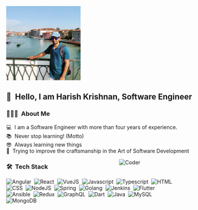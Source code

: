 <img alt="Harish Krishnan Banner" src="./assets/harishkrishnan.jpeg" width="200" height="200" />

## 👋 &nbsp;Hello, I am Harish Krishnan, Software Engineer

### 👨🏻‍💻 &nbsp;About Me

💻&nbsp; I am a Software Engineer with more than four years of experience.<br>
📚&nbsp; Never stop learning! (Motto)<br>
😎&nbsp; Always learning new things<br>
🧱&nbsp; Trying to improve the craftsmanship in the Art of Software Development<br>

<img alt="Coder" src="https://media.giphy.com/media/LmNwrBhejkK9EFP504/giphy.gif" width="200" align="right"/>

### 🛠 &nbsp;Tech Stack
![Angular](https://img.icons8.com/color/48/000000/angularjs.png)&nbsp;
![React](https://img.icons8.com/plasticine/48/000000/react.png)&nbsp;
![VueJS](https://img.icons8.com/color/48/000000/vue-js.png)&nbsp;
![Javascript](https://img.icons8.com/color/48/000000/javascript.png)&nbsp;
![Typescript](https://img.icons8.com/color/48/000000/typescript.png)&nbsp;
![HTML](https://img.icons8.com/dusk/48/000000/html-5.png)\
![CSS](https://img.icons8.com/color/48/000000/css3.png)&nbsp;
![NodeJS](https://img.icons8.com/color/48/000000/nodejs.png)&nbsp;
![Spring](https://img.icons8.com/color/48/000000/spring-logo.png)&nbsp;
![Golang](https://img.icons8.com/color/48/000000/golang.png)&nbsp;
![Jenkins](https://img.icons8.com/color/48/000000/jenkins.png)&nbsp;
![Flutter](https://img.icons8.com/color/48/000000/flutter.png)\
![Ansible](https://img.icons8.com/color/48/000000/ansible.png)&nbsp;
![Redux](https://img.icons8.com/color/48/000000/redux.png)&nbsp;
![GraphQL](https://img.icons8.com/color/48/000000/graphql.png)&nbsp;
![Dart](https://img.icons8.com/color/48/000000/dart.png)&nbsp;
![Java](https://img.icons8.com/nolan/48/java-coffee-cup-logo.png)&nbsp;
![MySQL](https://img.icons8.com/fluent/48/000000/mysql-logo.png)\
![MongoDB](https://img.icons8.com/color/48/000000/mongodb.png)&nbsp;